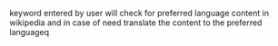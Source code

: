 keyword entered by user will check for preferred language content in wikipedia and in case of need translate the content to the preferred languageq